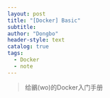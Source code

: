 ```yaml
---
layout: post
title: "[Docker] Basic"
subtitle: 
author: "Dongbo"
header-style: text
catalog: true
tags:
  - Docker
  - note
---
```


> 给鶸(wo)的Docker入门手册


